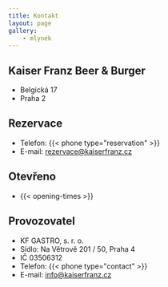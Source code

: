 ```yaml
---
title: Kontakt
layout: page
gallery:
    - mlynek
---
```


## Kaiser Franz Beer & Burger
- Belgická 17
- Praha 2

## Rezervace
- Telefon: {{< phone type="reservation" >}}
- E-mail: [rezervace@kaiserfranz.cz](mailto:rezervace@kaiserfranz.cz)

## Otevřeno
- {{< opening-times >}}

## Provozovatel
- KF GASTRO, s. r. o.
- Sídlo: Na Větrově 201 / 50, Praha 4
- IČ 03506312
- Telefon: {{< phone type="contact" >}}
- E-mail: [info@kaiserfranz.cz](mailto:info@kaiserfranz.cz)
